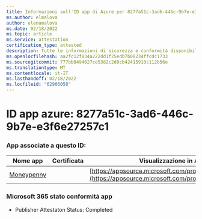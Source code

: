 ```yaml
---
title: Informazioni sull'ID app di Azure per 8277a51c-3ad6-446c-9b7e-e3f6e27257c1
ms.author: elmalova
author: elenamalova
ms.date: 02/18/2022
ms.topic: article
ms.service: attestation
certification_type: attested
description: Tutte le informazioni di sicurezza e conformità disponibili per 8277a51c-3ad6-446c-9b7e-e3f6e27257c1.
ms.openlocfilehash: aa2fc12f834a222dd1f25edb7b08234ffcdc1733
ms.sourcegitcommit: 777bb0494027ce5382c2d0cb42415910c112b56e
ms.translationtype: MT
ms.contentlocale: it-IT
ms.lasthandoff: 02/18/2022
ms.locfileid: "62906058"
---
```

# <a name="azure-app-id-8277a51c-3ad6-446c-9b7e-e3f6e27257c1"></a>ID app azure: 8277a51c-3ad6-446c-9b7e-e3f6e27257c1


### <a name="apps-associated-with-this-id"></a>App associate a questo ID:
| **Nome app** | **Certificata** | **Visualizzazione in AppSource** |
|--------------|---------------|-----------------------|
| [Moneypenny](https://docs.microsoft.com/microsoft-365-app-certification/forward/WA200003396) |  | [https://appsource.microsoft.com/product/office/WA200003396](https://appsource.microsoft.com/product/office/WA200003396) |

### <a name="microsoft-365-app-compliance-status"></a>Microsoft 365 stato conformità app
- Publisher Attestaton Status: Completed
